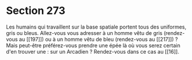 # Section 273

Les humains qui travaillent sur la base spatiale portent tous des uniformes, gris ou bleus. Allez-vous vous adresser à un homme vêtu de gris (rendez-vous au [[197]]) ou à un homme vêtu de bleu (rendez-vous au [[217]]) ? Mais peut-être préférez-vous prendre une épée là où vous serez certain d'en trouver une : sur un Arcadien ? Rendez-vous dans ce cas au [[16]].